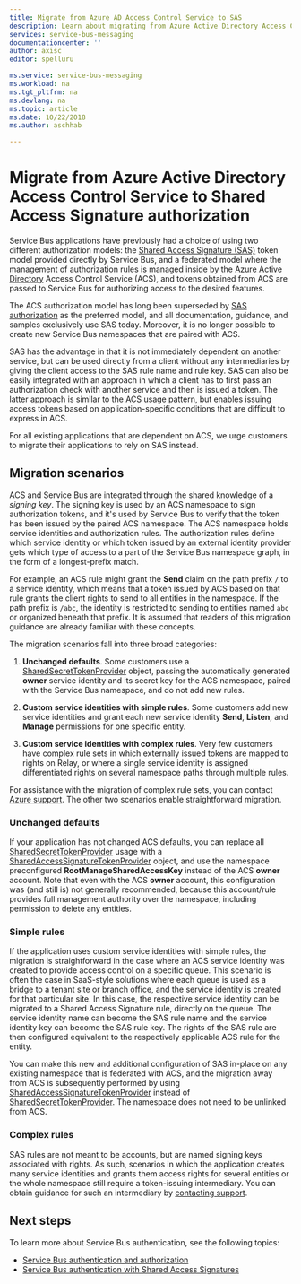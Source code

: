 ```yaml
---
title: Migrate from Azure AD Access Control Service to SAS
description: Learn about migrating from Azure Active Directory Access Control Service to Shared Access Signature authorization.
services: service-bus-messaging
documentationcenter: ''
author: axisc
editor: spelluru

ms.service: service-bus-messaging
ms.workload: na
ms.tgt_pltfrm: na
ms.devlang: na
ms.topic: article
ms.date: 10/22/2018
ms.author: aschhab

---
```


# Migrate from Azure Active Directory Access Control Service to Shared Access Signature authorization

Service Bus applications have previously had a choice of using two different authorization models: the [Shared Access Signature (SAS)](service-bus-sas.md) token model provided directly by Service Bus, and a federated model where the management of authorization rules is managed inside by the [Azure Active Directory](/azure/active-directory/) Access Control Service (ACS), and tokens obtained from ACS are passed to Service Bus for authorizing access to the desired features.

The ACS authorization model has long been superseded by [SAS authorization](service-bus-authentication-and-authorization.md) as the preferred model, and all documentation, guidance, and samples exclusively use SAS today. Moreover, it is no longer possible to create new Service Bus namespaces that are paired with ACS.

SAS has the advantage in that it is not immediately dependent on another service, but can be used directly from a client without any intermediaries by giving the client access to the SAS rule name and rule key. SAS can also be easily integrated with an approach in which a client has to first pass an authorization check with another service and then is issued a token. The latter approach is similar to the ACS usage pattern, but enables issuing access tokens based on application-specific conditions that are difficult to express in ACS.

For all existing applications that are dependent on ACS, we urge customers to migrate their applications to rely on SAS instead.

## Migration scenarios

ACS and Service Bus are integrated through the shared knowledge of a *signing key*. The signing key is used by an ACS namespace to sign authorization tokens, and it's used by Service Bus to verify that the token has been issued by the paired ACS namespace. The ACS namespace holds service identities and authorization rules. The authorization rules define which service identity or which token issued by an external identity provider gets which type of access to a part of the Service Bus namespace graph, in the form of a longest-prefix match.

For example, an ACS rule might grant the **Send** claim on the path prefix `/` to a service identity, which means that a token issued by ACS based on that rule grants the client rights to send to all entities in the namespace. If the path prefix is `/abc`, the identity is restricted to sending to entities named `abc` or organized beneath that prefix. It is assumed that readers of this migration guidance are already familiar with these concepts.

The migration scenarios fall into three broad categories:

1.  **Unchanged defaults**. Some customers use a [SharedSecretTokenProvider](/dotnet/api/microsoft.servicebus.sharedsecrettokenprovider) object, passing the automatically generated **owner** service identity and its secret key for the ACS namespace, paired with the Service Bus namespace, and do not add new rules.

2.  **Custom service identities with simple rules**. Some customers add new service identities and grant each new service identity **Send**, **Listen**, and **Manage** permissions for one specific entity.

3.  **Custom service identities with complex rules**. Very few customers have complex rule sets in which externally issued tokens are mapped to rights on Relay, or where a single service identity is assigned differentiated rights on several namespace paths through multiple rules.

For assistance with the migration of complex rule sets, you can contact [Azure support](https://azure.microsoft.com/support/options/). The other two scenarios enable straightforward migration.

### Unchanged defaults

If your application has not changed ACS defaults, you can replace all [SharedSecretTokenProvider](/dotnet/api/microsoft.servicebus.sharedsecrettokenprovider) usage with a [SharedAccessSignatureTokenProvider](/dotnet/api/microsoft.servicebus.sharedaccesssignaturetokenprovider) object, and use the namespace preconfigured **RootManageSharedAccessKey** instead of the ACS **owner** account. Note that even with the ACS **owner** account, this configuration was (and still is) not generally recommended, because this account/rule provides full management authority over the namespace, including permission to delete any entities.

### Simple rules

If the application uses custom service identities with simple rules, the migration is straightforward in the case where an ACS service identity was created to provide access control on a specific queue. This scenario is often the case in SaaS-style solutions where each queue is used as a bridge to a tenant site or branch office, and the service identity is created for that particular site. In this case, the respective service identity can be migrated to a Shared Access Signature rule, directly on the queue. The service identity name can become the SAS rule name and the service identity key can become the SAS rule key. The rights of the SAS rule are then configured equivalent to the respectively applicable ACS rule for the entity.

You can make this new and additional configuration of SAS in-place on any existing namespace that is federated with ACS, and the migration away from ACS is subsequently performed by using [SharedAccessSignatureTokenProvider](/dotnet/api/microsoft.servicebus.sharedaccesssignaturetokenprovider) instead of [SharedSecretTokenProvider](/dotnet/api/microsoft.servicebus.sharedsecrettokenprovider). The namespace does not need to be unlinked from ACS.

### Complex rules

SAS rules are not meant to be accounts, but are named signing keys associated with rights. As such, scenarios in which the application creates many service identities and grants them access rights for several entities or the whole namespace still require a token-issuing intermediary. You can obtain guidance for such an intermediary by [contacting support](https://azure.microsoft.com/support/options/).

## Next steps

To learn more about Service Bus authentication, see the following topics:

* [Service Bus authentication and authorization](service-bus-authentication-and-authorization.md)
* [Service Bus authentication with Shared Access Signatures](service-bus-sas.md)

